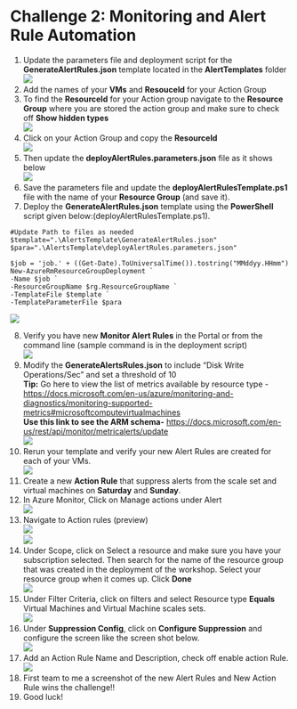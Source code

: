 # Challenge 2: Monitoring and Alert Rule Automation

1. Update the parameters file and deployment script for the **GenerateAlertRules.json** template located in the **AlertTemplates** folder<br/>
<img src="images/temp.jpg"/><br/>
2. Add the names of your **VMs** and **ResouceId** for your Action Group<br/>
3. To find the **ResourceId** for your Action group navigate to the **Resource Group** where you are stored the action group and make sure to check off **Show hidden types**<br/>
<img src="images/temp1.jpg"/><br/>
4. Click on your Action Group and copy the **ResourceId**<br/> 
<img src="images/temp2.jpg"/><br/>
5. Then update the **deployAlertRules.parameters.json** file as it shows below<br/>
<img src="images/temp3.jpg"/><br/>
6. Save the parameters file and update the **deployAlertRulesTemplate.ps1** file with the name of your **Resource Group** (and save it).<br/>
7. Deploy the **GenerateAlertRules.json** template using the **PowerShell** script given below:(deployAlertRulesTemplate.ps1).<br/>
```
#Update Path to files as needed
$template=".\AlertsTemplate\GenerateAlertRules.json"
$para=".\AlertsTemplate\deployAlertRules.parameters.json"
```
```
$job = 'job.' + ((Get-Date).ToUniversalTime()).tostring("MMddyy.HHmm")
New-AzureRmResourceGroupDeployment `
-Name $job `
-ResourceGroupName $rg.ResourceGroupName `
-TemplateFile $template `
-TemplateParameterFile $para
```
<img src="images/temp4.jpg"/><br/>

8. Verify you have new **Monitor Alert Rules** in the Portal or from the command line (sample command is in the deployment script)<br/>
<img src="images/temp5.jpg"/><br/>
9. Modify the **GenerateAlertsRules.json** to include “Disk Write Operations/Sec” and set a threshold of 10<br/>
**Tip:** Go here to view the list of metrics available by resource type - https://docs.microsoft.com/en-us/azure/monitoring-and-diagnostics/monitoring-supported-metrics#microsoftcomputevirtualmachines<br/>
**Use this link to see the ARM schema-** https://docs.microsoft.com/en-us/rest/api/monitor/metricalerts/update<br/>
<img src="images/temp7.jpg"/><br/>
10. Rerun your template and verify your new Alert Rules are created for each of your VMs.<br/>
<img src="images/temp6.jpg"/><br/>
11. Create a new **Action Rule** that suppress alerts from the scale set and virtual machines on **Saturday** and **Sunday**.<br/>
12. In Azure Monitor, Click on Manage actions under Alert<br/>
<img src="images/ag.jpg"/><br/>
13. Navigate to Action rules (preview)<br/>
<img src="images/ag5.jpg"/><br/>
<img src="images/ag6.jpg"/><br/>
14. Under Scope, click on Select a resource and make sure you have your subscription selected. Then search for the name of the resource group that was created in the deployment of the workshop. Select your resource group when it comes up. Click **Done**<br/>
<img src="images/ag4.jpg"/><br/>
15. Under Filter Criteria, click on filters and select Resource type **Equals** Virtual Machines and Virtual Machine scales sets.<br/>
<img src="images/ag7.jpg"/><br/>
16. Under **Suppression Config**, click on **Configure Suppression** and configure the screen like the screen shot below.<br/>
<img src="images/ag8.jpg"/><br/>
17. Add an Action Rule Name and Description, check off enable action Rule.<br/>
<img src="images/ag9.jpg"/><br/>
18. First team to me a screenshot of the new Alert Rules and New Action Rule wins the challenge!!<br/>
19. Good luck!
